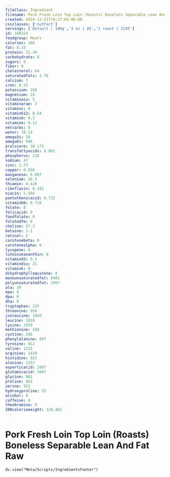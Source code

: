 ```yaml
---
fileClass: Ingredient
filename: Pork Fresh Loin Top Loin (Roasts) Boneless Separable Lean And Fat Raw
created: 2024-12-21T19:27:02-06:00
cssclasses: ['nutFact']
servings: ['Default | 100g','3 oz | 85','1 roast | 2195']
id: 168314
foodgroup: Meats
calories: 166
fat: 8.33
protein: 21.34
carbohydrate: 0
sugars: 0
fiber: 0
cholesterol: 64
saturatedfats: 2.76
calcium: 7
iron: 0.53
potassium: 358
magnesium: 24
vitaminaiu: 5
vitaminarae: 2
vitaminc: 0
vitaminb12: 0.54
vitamind: 0.5
vitamine: 0.12
netcarbs: 0
water: 70.14
omega3s: 39
omega6s: 948
pralscore: 10.173
transfattyacids: 0.081
phosphorus: 216
sodium: 47
zinc: 1.73
copper: 0.056
manganese: 0.007
selenium: 26.5
thiamin: 0.426
riboflavin: 0.181
niacin: 5.566
pantothenicacid: 0.722
vitaminb6: 0.718
folate: 0
folicacid: 0
foodfolate: 0
folatedfe: 0
choline: 57.3
betaine: 3.1
retinol: 2
carotenebeta: 0
carotenealpha: 0
lycopene: 0
luteinzeaxanthin: 0
vitamind3: 0.5
vitamindiu: 21
vitamink: 0
dihydrophylloquinone: 0
monounsaturatedfat: 6481
polyunsaturatedfat: 1987
ala: 39
epa: 0
dpa: 0
dha: 0
tryptophan: 225
threonine: 958
isoleucine: 1050
leucine: 1818
lysine: 1979
methionine: 588
cystine: 246
phenylalanine: 897
tyrosine: 812
valine: 1115
arginine: 1420
histidine: 922
alanine: 1253
asparticacid: 2087
glutamicacid: 3407
glycine: 961
proline: 863
serine: 923
hydroxyproline: 55
alcohol: 0
caffeine: 0
theobromine: 0
200calorieweight: 120.482
---
```


# Pork Fresh Loin Top Loin (Roasts) Boneless Separable Lean And Fat Raw

```dataviewjs
dv.view("Meta/Scripts/IngredientsFooter")
```